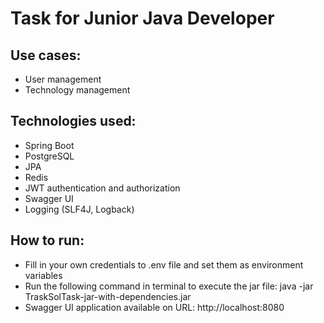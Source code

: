 # Task for Junior Java Developer

## Use cases:
* User management
* Technology management

## Technologies used:
* Spring Boot
* PostgreSQL
* JPA
* Redis
* JWT authentication and authorization
* Swagger UI
* Logging (SLF4J, Logback)

## How to run:
* Fill in your own credentials to .env file and set them as environment variables
* Run the following command in terminal to execute the jar file: java -jar TraskSolTask-jar-with-dependencies.jar
* Swagger UI application available on URL: http://localhost:8080
